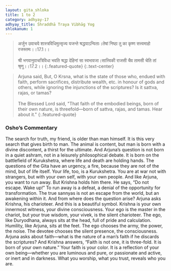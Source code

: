 ```yaml
---
layout: gita_shloka
title: 1 to 2
category: adhyay-17
adhyay_title: Śhraddhā Traya Vibhāg Yog
shlokanum: 1
---
```


> अर्जुन उवाचये शास्त्रविधिमुत्सृज्य यजन्ते श्रद्धयाऽन्विताः।तेषां निष्ठा तु का कृष्ण सत्त्वमाहो रजस्तमः।।17.1।।<br><br>श्री भगवानुवाचत्रिविधा भवति श्रद्धा देहिनां सा स्वभावजा।सात्त्विकी राजसी चैव तामसी चेति तां श्रृणु।।17.2।।
{:.featured-quote} 
{:.text-center}

> Arjuna said, But, O Krsna, what is the state of those who, endued with faith, perform sacrifices, distribute wealth, etc. in honour of gods and others, while ignoring the injunctions of the scriptures? Is it sattva, rajas, or tamas?<br><br>The Blessed Lord said, "That faith of the embodied beings, born of their own nature, is threefold—born of sattva, rajas, and tamas. Hear about it."
{:.featured-quote}

### Osho’s Commentary
The search for truth, my friend, is older than man himself. It is this very search that gives birth to man. The animal is content, but man is born with a divine discontent, a thirst for the ultimate.
And Arjuna’s question is not born in a quiet ashram, not in a leisurely philosophical debate. It is born on the battlefield of Kurukshetra, where life and death are holding hands. The questions of the Gita have an urgency, a fire, because they are not of the mind, but of life itself.
Your life, too, is a Kurukshetra. You are at war not with strangers, but with your own self, with your own people. And like Arjuna, you want to run away. But Krishna holds him there. He says, “Do not escape. Wake up!” To run away is a defeat, a denial of the opportunity for transformation. The true sannyas is not an escape from the world, but an awakening within it.
And from where does the question arise? Arjuna asks Krishna, his charioteer. And this is a beautiful symbol. Krishna is your own innermost witness, your divine consciousness. Your ego is the master in the chariot, but your true wisdom, your vivek, is the silent charioteer. The ego, like Duryodhana, always sits at the head, full of pride and calculation. Humility, like Arjuna, sits at the feet. The ego chooses the army, the power, the noise. The devotee chooses the silent presence, the consciousness.
Arjuna asks about faith—what is the nature of a man’s faith if he discards the scriptures? And Krishna answers, “Faith is not one, it is three-fold. It is born of your own nature.” Your faith is your color. It is a reflection of your own being—whether you are luminous and pure, or passionate and active, or inert and in darkness. What you worship, what you trust, reveals who you are.
